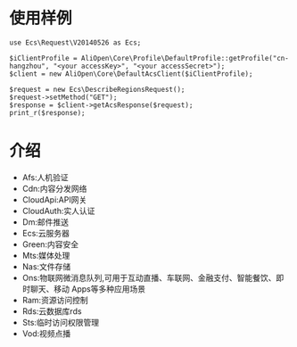 # 使用样例
    use Ecs\Request\V20140526 as Ecs;
    
    $iClientProfile = AliOpen\Core\Profile\DefaultProfile::getProfile("cn-hangzhou", "<your accessKey>", "<your accessSecret>");
    $client = new AliOpen\Core\DefaultAcsClient($iClientProfile);
    
    $request = new Ecs\DescribeRegionsRequest();
    $request->setMethod("GET");
    $response = $client->getAcsResponse($request);
    print_r($response);

# 介绍
- Afs:人机验证
- Cdn:内容分发网络
- CloudApi:API网关
- CloudAuth:实人认证
- Dm:邮件推送
- Ecs:云服务器
- Green:内容安全
- Mts:媒体处理
- Nas:文件存储
- Ons:物联网微消息队列,可用于互动直播、车联网、金融支付、智能餐饮、即时聊天、移动 Apps等多种应用场景
- Ram:资源访问控制
- Rds:云数据库rds
- Sts:临时访问权限管理
- Vod:视频点播
